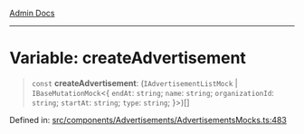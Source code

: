 [Admin Docs](/)

***

# Variable: createAdvertisement

> `const` **createAdvertisement**: (`IAdvertisementListMock` \| `IBaseMutationMock`\<\{ `endAt`: `string`; `name`: `string`; `organizationId`: `string`; `startAt`: `string`; `type`: `string`; \}\>)[]

Defined in: [src/components/Advertisements/AdvertisementsMocks.ts:483](https://github.com/PalisadoesFoundation/talawa-admin/blob/main/src/components/Advertisements/AdvertisementsMocks.ts#L483)
